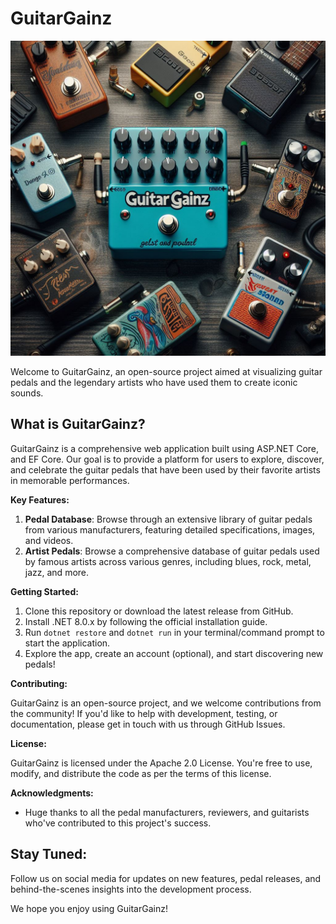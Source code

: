 **GuitarGainz**
================
![Image Alt Text](/assets/guitargainz.jpg)

Welcome to GuitarGainz, an open-source project aimed at visualizing guitar pedals and the legendary artists who have used them to create iconic sounds.

**What is GuitarGainz?**
------------------------

GuitarGainz is a comprehensive web application built using ASP.NET Core, and EF Core. Our goal is to provide a platform for users to explore, discover, and celebrate the guitar pedals that have been used by their favorite artists in memorable performances.

**Key Features:**

1. **Pedal Database**: Browse through an extensive library of guitar pedals from various manufacturers, featuring detailed specifications, images, and videos.
3. **Artist Pedals**: Browse a comprehensive database of guitar pedals used by famous artists across various genres, including blues, rock, metal, jazz, and more.

**Getting Started:**

1. Clone this repository or download the latest release from GitHub.
2. Install .NET 8.0.x by following the official installation guide.
3. Run `dotnet restore` and `dotnet run` in your terminal/command prompt to start the application.
4. Explore the app, create an account (optional), and start discovering new pedals!

**Contributing:**

GuitarGainz is an open-source project, and we welcome contributions from the community! If you'd like to help with development, testing, or documentation, please get in touch with us through GitHub Issues.

**License:**

GuitarGainz is licensed under the Apache 2.0 License. You're free to use, modify, and distribute the code as per the terms of this license.

**Acknowledgments:**

* Huge thanks to all the pedal manufacturers, reviewers, and guitarists who've contributed to this project's success.

**Stay Tuned:**
----------------

Follow us on social media for updates on new features, pedal releases, and behind-the-scenes insights into the development process.

We hope you enjoy using GuitarGainz!
